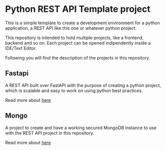# Python REST API Template project
This is a simple template to create a development environment for a python application, a REST API like this one or whatever python project.

This repository is intended to hold multiple projects, like a frontend, backend and so on. Each project can be opened indipendently inside a IDE/Text Editor.

Following you will find the description of the projects in this repository.

## Fastapi
A REST API built over FastAPI with the purpose of creating a python project, which is scalable and easy to work on using python best practices.

Read more about [here](./fastapi/README.md)

## Mongo
A project to create and have a working secured MongoDB instance to use with the REST API project in this repository.

Read more about [here](./mongo/README.md)
